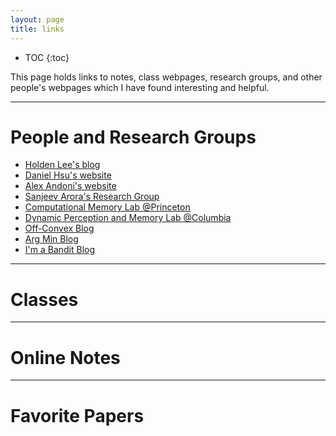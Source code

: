 ```yaml
---
layout: page
title: links
---
```


* TOC
{:toc}


This page holds links to notes, class webpages, research groups, and other people's webpages which I have found interesting and helpful.

___
 

# People and Research Groups

* <a href="http://holdenlee.github.io/blog/" title="holden"> Holden Lee's blog </a>
* <a href="http://cs.columbia.edu/~djhsu" title="daniel_site"> Daniel Hsu's website </a>
* <a href="http://www.mit.edu/~andoni/" title="alex_site"> Alex Andoni's website </a>
* <a href="http://unsupervised.cs.princeton.edu/index.html" title="arora_research"> Sanjeev Arora's Research Group </a> 
* <a href="https://compmem.princeton.edu/" title="compmem"> Computational Memory Lab @Princeton </a>
* <a href="http://www.dpmlab.org/" title="DPML"> Dynamic Perception and Memory Lab @Columbia </a>
* <a href="http://www.offconvex.org/" title="offconvex"> Off-Convex Blog </a>
* <a href="http://www.argmin.net/" title="argmin"> Arg Min Blog </a>
* <a href="https://blogs.princeton.edu/imabandit/" title="imabandit"> I'm a Bandit Blog </a>

---

# Classes

<!-- all the statistical learning classes --> 

<!-- advanced alg esque classes --> 

<!-- probability theory and stats classes -->

<!-- high dim geo classes --> 

<!-- stuff where i'm mentioned on the webpage --> 

---

# Online Notes 

---

# Favorite Papers
